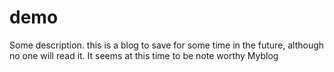 # demo

Some description.
this is a blog to save for some time in the future, although no one will read it. It seems at this time to be note worthy
Myblog 
